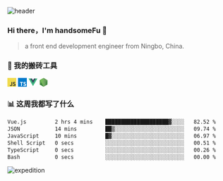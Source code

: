 ![header](https://raw.githubusercontent.com/fzq1998/fzq1998/master/header.png)

### Hi there，I'm handsomeFu 👋

> a front end development engineer from Ningbo, China.

### 🔧 我的搬砖工具
<code><img height="20" src="https://raw.githubusercontent.com/github/explore/80688e429a7d4ef2fca1e82350fe8e3517d3494d/topics/javascript/javascript.png" alt="javascript"></code>
<code><img height="20" src="https://raw.githubusercontent.com/github/explore/80688e429a7d4ef2fca1e82350fe8e3517d3494d/topics/typescript/typescript.png" alt="typescript"></code>
<code><img height="20" src="https://raw.githubusercontent.com/github/explore/80688e429a7d4ef2fca1e82350fe8e3517d3494d/topics/vue/vue.png" alt="vue"></code>
<code><img height="20" src="https://raw.githubusercontent.com/github/explore/80688e429a7d4ef2fca1e82350fe8e3517d3494d/topics/nodejs/nodejs.png" alt="nodejs"></code>



### 📊 这周我都写了什么
<!--START_SECTION:waka-->

```text
Vue.js         2 hrs 4 mins    ████████████████████▓░░░░   82.52 %
JSON           14 mins         ██▒░░░░░░░░░░░░░░░░░░░░░░   09.74 %
JavaScript     10 mins         █▓░░░░░░░░░░░░░░░░░░░░░░░   06.97 %
Shell Script   0 secs          ░░░░░░░░░░░░░░░░░░░░░░░░░   00.51 %
TypeScript     0 secs          ░░░░░░░░░░░░░░░░░░░░░░░░░   00.26 %
Bash           0 secs          ░░░░░░░░░░░░░░░░░░░░░░░░░   00.00 %
```

<!--END_SECTION:waka-->


![expedition](https://raw.githubusercontent.com/fzq1998/fzq1998/master/expedition.gif)

